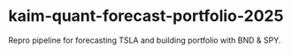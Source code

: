 ﻿# kaim-quant-forecast-portfolio-2025

Repro pipeline for forecasting TSLA and building portfolio with BND & SPY.
